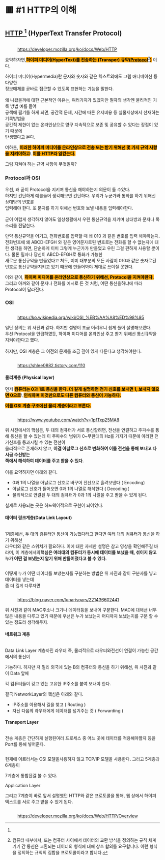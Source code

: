 # 🟥 #1 HTTP의 이해

## [**HTTP** ](#user-content-fn-1)[^1] **(HyperText Transfer Protocol)**

<figure><img src="../.gitbook/assets/image (8) (1).png" alt=""><figcaption><p><a href="https://developer.mozilla.org/ko/docs/Web/HTTP">https://developer.mozilla.org/ko/docs/Web/HTTP</a></p></figcaption></figure>

요약하자면,<mark style="background-color:orange;">**하이퍼 미디어(HyperText)를 전송하는 (Transper) 규약(**</mark>[<mark style="background-color:orange;">**Protocol**</mark>](#user-content-fn-2)[^2]<mark style="background-color:orange;">**)**</mark> 이다.

하이퍼 미디어(Hypermedia)란 문자와 숫자와 같은 텍스트외에도 그림 애니메이션 등 다양한\
정보매체를 곧바로 접근할 수 있도록 표현하는 기능을 말한다.\
\
왜 나왔을까에 대한 근본적인 이유는, 여러가지가 있겠지만 필자의 생각엔 물리적인 기록 방법 예를 들어 \
공책에 필기를 하게 되면, 공간적 문제, 시간에 따른 유지비용 등 실물세상에서 산재하는 기록방법을\
공간적 제한이 없는  온라인상으로 영구  지속적으로 보존 및 공유할 수 있다는 장점이 있기 때문에 \
탄생했다고 본다.



여하튼, <mark style="background-color:orange;">**이러한 하이퍼 미디어를 온라인상으로 전송 또는 받기 위해선 몇  가지 규약 사항을 지켜야하고**</mark>\ <mark style="background-color:orange;">**이를 HTTP라 일컫는다.**</mark>



그럼 지켜야 하는 규약 사항이 무엇일까?

### Protocol과 OSI

우선, 왜 굳이 Protocol을 지키며 통신을 해야하는지 의문이 들 수있다.\
하지만 간단하게 예를들어 생각해보면  간단하다. 우리가 누군가와 통화를 하기 위해선 상대방의 번호를 \
입력해야 한다. 또 문자를 하기 위해선 번호와 보낼 내용을 입력해야한다.\
\
굳이 어렵게 생각하지 않아도 일상생활에서 우린 통신규약을 지키며 상대방과 문자나 목소리를 전달한다.

만약 통신규약을 어기고, 전화번호를 입력할 때 왜 010 과 같은 번호를 입력 해야하는지. 전화번호에 왜 ABCD-EFGH 와 같은 영어문자로된 번호로는 전화를 할 수 없는지에 대한 생각을 하면, 단순하게 이미 그렇게 누군가가  만들었고 우린 그걸 편하게 사용할 뿐이다. 물론 필자나 당신이 ABCD-EFGH로 통화가 가능한\
새로운 통신규약을 만들었다고 쳐도, 이미 대부분의 모든 사람이 010과 같은 숫자로된 번호로 통신규약을지키고 있기 때문에 만들어봐야 제대로 쓰이질 못한다.



이와 같이, <mark style="background-color:orange;">**하이퍼 미디어를 온라인상으로  통신하기  위해선, Protocol을 지켜야한다.**</mark>\
그리고 아까와 같이 문자나 전화를 예시로 든 것 처럼, 어떤 통신을하냐에 따라 Protocol이 달라진다.

### OSI

<figure><img src="../.gitbook/assets/image (4) (1) (1) (1) (1).png" alt=""><figcaption><p><a href="https://ko.wikipedia.org/wiki/OSI_%EB%AA%A8%ED%98%95">https://ko.wikipedia.org/wiki/OSI_%EB%AA%A8%ED%98%95</a></p></figcaption></figure>

일단 정의는 위 사진과 같다. 하지만 설명이 조금 어려우니 쉽게 풀어 설명해보겠다.\
우선 Protocol을 언급하였듯, 하이퍼 미디어를 온라인상 주고 받기 위해선 통신규약을 지켜야한다고 했다.\
\
하지만, OSI 계층은 그 이전의 문제를 조금 깊이 있게 다룬다고 생각해야한다.

<figure><img src="../.gitbook/assets/image (2) (1) (1) (1) (1).png" alt=""><figcaption><p><a href="https://shlee0882.tistory.com/110">https://shlee0882.tistory.com/110</a></p></figcaption></figure>

#### 물리계층 (Physical layer)

먼저 <mark style="background-color:orange;">**컴퓨터는 0과 1로 통신을 한다. 더 깊게 설명하면 전기 신호를 보내면 1, 보내지 않으면 0으로**</mark>\ <mark style="background-color:orange;">**인식하며 이것만으로도 다른 컴퓨터와 통신이 가능하다.**</mark>

<mark style="background-color:orange;">**이를 OSI 계층 구조에선 물리 계층이라고 부른다.**</mark>

<figure><img src="../.gitbook/assets/image (5) (1) (1).png" alt=""><figcaption><p><a href="https://www.youtube.com/watch?v=1pfTxp25MA8">https://www.youtube.com/watch?v=1pfTxp25MA8</a></p></figcaption></figure>

위 사진에서의 핵심은, 두 대의 컴퓨터가 서로 통신할려면, 전선을 연결하고 주파수를 통해 통신을 할 수 있는데 이 주파수의 범위가 0\~무한대의 Hz를 가지기 때문에 이러한 전기신호를 통과시킬 수 있는 전선이\
물리적으로 존재하지 않고, **이걸 아날로그 신호로 변화하여 이를 전선을 통해 보내고 다시금 수신받는**\
**쪽에서 해석하여 데이터를 주고 받을 수 있다**. \
\
이를 요약하자면 아래와 같다.

* 0과 1의 나열을 아날로그 신호로 바꾸어 전선으로 흘려보낸다 ( Encoding)
* 아날로그 신호가 들어오면 0과 1의 나열로 해석한다 ( Decoding )
* 물리적으로 연결된 두 대의 컴퓨터가 0과 1의 나열을 주고 받을 수 있게 된다.

실제로 사용되는 곳은 하드웨어적으로 구현이 되어있다.

#### 데이터 링크계층(Data Link Layout)

<figure><img src="../.gitbook/assets/image (1) (1) (1) (1) (1) (1) (1) (1) (1).png" alt=""><figcaption></figcaption></figure>

1계층에선, 두 대의 컴퓨터만 통신이 가능했다라고 한다면 여러 대의 컴퓨터가 통신을 하기 위해선\
라우터와 같은 스위치가 필요하다. 이에 대한 자세한 설명은 참고 영상을 확인해주길 바라며, 이 계층에서의**핵심은 여러대의 컴퓨터가 동시에 데이터를 보냈을 때, 섞이지 않고 누가 어떤 걸 보냈는지 알기 위해 만들어졌다고 볼 수 있다.**

<figure><img src="../.gitbook/assets/image (5) (1) (1) (1).png" alt=""><figcaption></figcaption></figure>

어떻게 누가  어떤   데이터를 보냈는지를    구분하는 방법은 위 사진과 같이 구분자를 넣고 데이터를 넣는데\
좀 더 깊게 다루자면&#x20;

<figure><img src="../.gitbook/assets/image (7) (1).png" alt=""><figcaption><p><a href="https://blog.naver.com/lunarispars/221436602441">https://blog.naver.com/lunarispars/221436602441</a></p></figcaption></figure>

위 사진과 같이 MAC주소나 크기나 데이터등을 보내어 구분한다. MAC에 대해선 너무 많은 내용을 다루고 있기 때문에 우선은 누가 보냈는지 어디까지 보냈는지를 구분 할 수 있는 정도라 생각해두자.

#### 네트워크 계층

<figure><img src="../.gitbook/assets/image (1) (1) (1) (1) (1) (1) (1).png" alt=""><figcaption></figcaption></figure>

Data Link Layer 계층까진 라우터 즉, 물리적으로 라우터와전선이 연결이 가능한 공간에서의 통신이

가능하다. 하지만 저 멀리 외국에 있는 B의 컴퓨터와 통신을 하기 위해선, 위 사진과 같이 Data 앞에

각 컴퓨터들이 갖고 있는 고유한 IP주소를 붙여 보내야 한다.

결국 NetworkLayer의 핵심은 아래와 같다.

* IP주소를 이용해서 길을 찾고 ( Routing )
* 자신 다음의 라우터에게 데이터를 넘겨주는 것  ( Forwarding  )

#### Transport Layer

<figure><img src="../.gitbook/assets/image (1) (1) (1) (1) (1) (1) (1) (1).png" alt=""><figcaption></figcaption></figure>

전송 계층은 간단하게 실행된여러 프로세스 중  어느 곳에 데이터를 적용해야할지 등을 Port를 통해  넣어준다.

<figure><img src="../.gitbook/assets/image (4) (1) (1).png" alt=""><figcaption></figcaption></figure>

현재에 이르러서는 OSI 모델을사용하지 않고 TCP/IP 모델을 사용한다.  그리고 5계층과 6계층이

7계층에 통합된걸 볼 수 있다.



Application Layer

그리고 7계층이 바로 앞서 설명했던 HTTP와 같은 프로토콜을 통해, 웹 상에서 하이퍼텍스트를 서로 주고 받을 수 있게 된다.

<figure><img src="../.gitbook/assets/image (2) (1) (1) (1) (1) (1) (1).png" alt=""><figcaption><p><a href="https://developer.mozilla.org/ko/docs/Web/HTTP/Overview">https://developer.mozilla.org/ko/docs/Web/HTTP/Overview</a></p></figcaption></figure>

[^1]: 

[^2]: 컴퓨터 내부에서, 또는 컴퓨터 사이에서 데이터의 교환 방식을 정의하는 규칙 체계\
    기기 간 통신은 교환되는 데이터의 형식에 대해 상호 합의를 요구합니다. 이런 형식을 정의하는 규칙의 집합을 프로토콜이라고 합니다.
